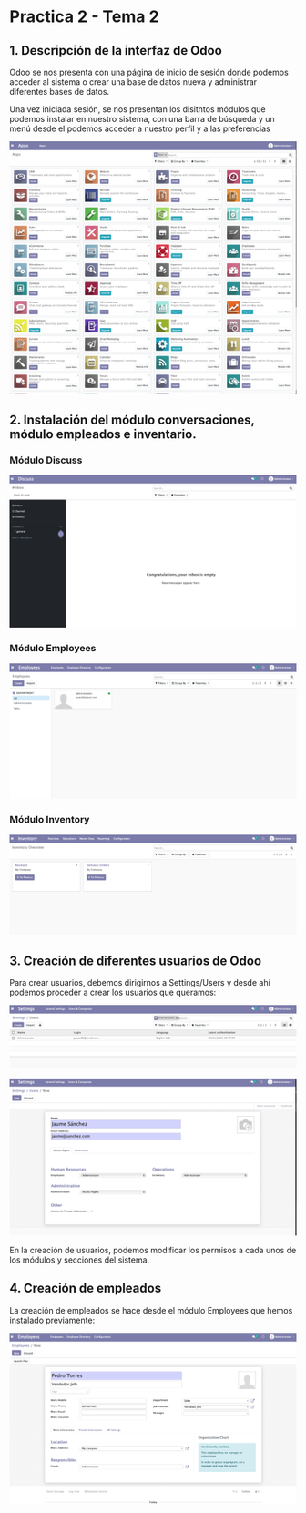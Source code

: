 # Practica 2 - Tema 2

## 1. Descripción de la interfaz de Odoo

Odoo se nos presenta con una página de inicio de sesión donde podemos acceder al sistema o crear una base de datos nueva y administrar diferentes bases de datos. 

Una vez iniciada sesión, se nos presentan los disitntos módulos que podemos instalar en nuestro sistema, con una barra de búsqueda y un menú desde el podemos acceder a nuestro perfil y a las preferencias

![PantallaPrincipal](PantallaPrincipal.png)

## 2. Instalación del módulo conversaciones, módulo empleados e inventario.

### Módulo Discuss

![ModuloDiscuss](ModuloDiscuss.png)

### Módulo Employees

![ModuloEmployees](ModuloEmployees.png)

### Módulo Inventory

![ModuloInventory](ModuloInventory.png)

## 3. Creación de diferentes usuarios de Odoo

Para crear usuarios, debemos dirigirnos a Settings/Users y desde ahí podemos proceder a crear los usuarios que queramos:

![Usuarios](Usuarios.png)

![NuevoUsuario](NuevoUsuario.png)

En la creación de usuarios, podemos modificar los permisos a cada unos de los módulos y secciones del sistema. 

## 4. Creación de empleados

La creación de empleados se hace desde el módulo Employees que hemos instalado previamente:

![CreacionEmpleado](CreacionEmpleado.png)


